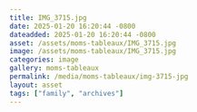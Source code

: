 ```yaml
---
title: IMG_3715.jpg
date: 2025-01-20 16:20:44 -0800
dateadded: 2025-01-20 16:20:44 -0800
asset: /assets/moms-tableaux/IMG_3715.jpg
image: /assets/moms-tableaux/IMG_3715.jpg
categories: image
gallery: moms-tableaux
permalink: /media/moms-tableaux/img-3715-jpg
layout: asset
tags: ["family", "archives"]
--- 
```

